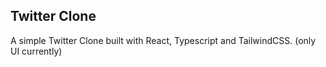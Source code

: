 ## Twitter Clone
A simple Twitter Clone built with React, Typescript and TailwindCSS. 
(only UI currently)
